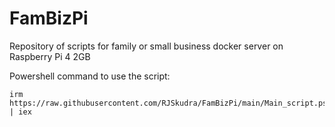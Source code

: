 # FamBizPi
Repository of scripts for family or small business docker server on Raspberry Pi 4 2GB

Powershell command to use the script: 
```
irm https://raw.githubusercontent.com/RJSkudra/FamBizPi/main/Main_script.ps1 | iex
```

